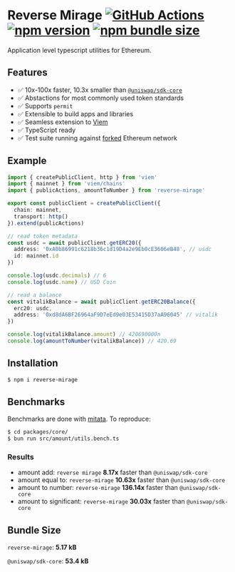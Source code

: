 # Reverse Mirage [![GitHub Actions][gha-badge]][gha] [![npm version][npm-badge]][npm] [![npm bundle size][bundle-badge]][bundle]

[gha]: https://github.com/kyscott18/reverse-mirage/actions
[gha-badge]: https://github.com/kyscott18/reverse-mirage/actions/workflows/main.yml/badge.svg
[npm]: https://www.npmjs.com/package/reverse-mirage/v/latest
[npm-badge]: https://img.shields.io/npm/v/reverse-mirage/latest.svg
[bundle]: https://bundlephobia.com/result?p=reverse-mirage@latest
[bundle-badge]:https://img.shields.io/bundlephobia/minzip/reverse-mirage/latest.svg

Application level typescript utilities for Ethereum.

## Features

- ✅ 10x-100x faster, 10.3x smaller than [`@uniswap/sdk-core`](https://github.com/uniswap/sdk-core)
- ✅ Abstactions for most commonly used token standards
- ✅ Supports `permit`
- ✅ Extensible to build apps and libraries
- ✅ Seamless extension to [Viem](https://github.com/wagmi-dev/viem)
- ✅ TypeScript ready
- ✅ Test suite running against [forked](https://ethereum.org/en/glossary/#fork) Ethereum network

## Example

```ts
import { createPublicClient, http } from 'viem'
import { mainnet } from 'viem/chains'
import { publicActions, amountToNumber } from 'reverse-mirage'

export const publicClient = createPublicClient({
  chain: mainnet,
  transport: http()
}).extend(publicActions)

// read token metadata
const usdc = await publicClient.getERC20({
  address: '0xA0b86991c6218b36c1d19D4a2e9Eb0cE3606eB48', // usdc
  id: mainnet.id
})

console.log(usdc.decimals) // 6
console.log(usdc.name) // USD Coin

// read a balance
const vitalikBalance = await publicClient.getERC20Balance({
  erc20: usdc,
  address: '0xd8dA6BF26964aF9D7eEd9e03E53415D37aA96045' // vitalik
})

console.log(vitalikBalance.amount) // 420690000n
console.log(amountToNumber(vitalikBalance)) // 420.69
```

## Installation

```sh
$ npm i reverse-mirage
```

## Benchmarks

Benchmarks are done with [mitata](https://github.com/evanwashere/mitata). To reproduce: 

```sh
$ cd packages/core/
$ bun run src/amount/utils.bench.ts
```

### Results

* amount add: `reverse mirage` **8.17x** faster than `@uniswap/sdk-core`
* amount equal to: `reverse-mirage` **10.63x** faster than `@uniswap/sdk-core`
* amount to number: `reverse-mirage` **136.14x** faster than `@uniswap/sdk-core`
* amount to significant: `reverse-mirage` **30.03x** faster than `@uniswap/sdk-core`
   
## Bundle Size

`reverse-mirage`: **5.17 kB**

`@uniswap/sdk-core`: **53.4 kB**
